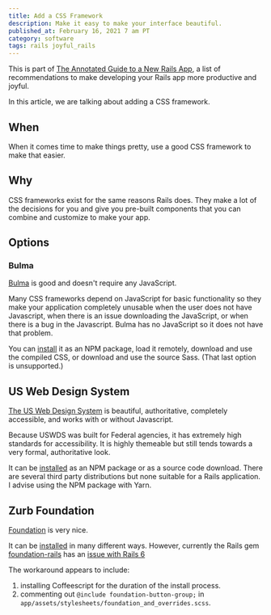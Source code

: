 ```yaml
---
title: Add a CSS Framework
description: Make it easy to make your interface beautiful.
published_at: February 16, 2021 7 am PT
category: software
tags: rails joyful_rails
---
```


This is part of [The Annotated Guide to a New Rails
App](the_annotated_guide_to_a_new_rails_app), a list of recommendations to make
developing your Rails app more productive and joyful.

In this article, we are talking about adding a CSS framework.

## When

When it comes time to make things pretty, use a good CSS framework to make that
easier.

## Why

CSS frameworks exist for the same reasons Rails does. They make a lot of the
decisions for you and give you pre-built components that you can combine and
customize to make your app.

## Options

### Bulma

[Bulma](https://bulma.io) is good and doesn't require any JavaScript.

Many CSS frameworks depend on JavaScript for basic functionality so they make
your application completely unusable when the user does not have Javascript,
when there is an issue downloading the JavaScript, or when there is a bug in the
Javascript. Bulma has no JavaScript so it does not have that problem.

You can [install](https://bulma.io/documentation/overview/start/) it as an NPM
package, load it remotely, download and use the compiled CSS, or download and
use the source Sass. (That last option is unsupported.)

## US Web Design System

[The US Web Design System](https://designsystem.digital.gov) is beautiful,
authoritative, completely accessible, and works with or without Javascript.

Because USWDS was built for Federal agencies, it has extremely high standards for
accessibility. It is highly themeable but still tends towards a very formal,
authoritative look.

It can be
[installed](https://designsystem.digital.gov/documentation/developers/) as an
NPM package or as a source code download. There are several third party
distributions but none suitable for a Rails application. I advise using the NPM
package with Yarn.

## Zurb Foundation

[Foundation](https://get.foundation) is very nice.

It can be [installed](https://get.foundation/sites/docs/installation.html) in
many different ways. However, currently the Rails gem
[foundation-rails](https://github.com/foundation/foundation-rails) has an [issue with Rails 6](https://github.com/foundation/foundation-rails/issues/281)

The workaround appears to include:
1. installing Coffeescript for the duration of the install process.
2. commenting out `@include foundation-button-group;` in
  `app/assets/stylesheets/foundation_and_overrides.scss`.

